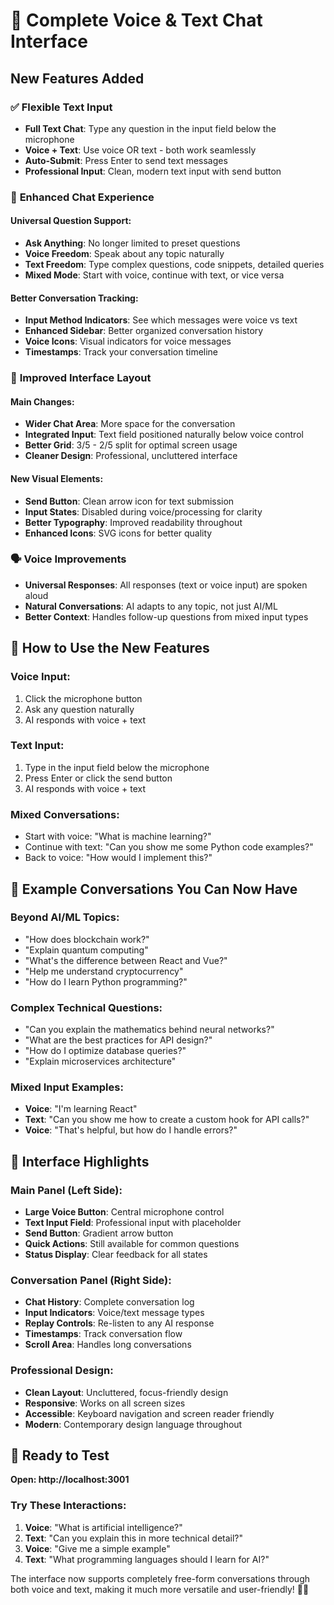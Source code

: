 # 💬 Complete Voice & Text Chat Interface

## New Features Added

### ✅ **Flexible Text Input**
- **Full Text Chat**: Type any question in the input field below the microphone
- **Voice + Text**: Use voice OR text - both work seamlessly 
- **Auto-Submit**: Press Enter to send text messages
- **Professional Input**: Clean, modern text input with send button

### 🎯 **Enhanced Chat Experience**

#### **Universal Question Support:**
- **Ask Anything**: No longer limited to preset questions
- **Voice Freedom**: Speak about any topic naturally
- **Text Freedom**: Type complex questions, code snippets, detailed queries
- **Mixed Mode**: Start with voice, continue with text, or vice versa

#### **Better Conversation Tracking:**
- **Input Method Indicators**: See which messages were voice vs text
- **Enhanced Sidebar**: Better organized conversation history
- **Voice Icons**: Visual indicators for voice messages
- **Timestamps**: Track your conversation timeline

### 🎨 **Improved Interface Layout**

#### **Main Changes:**
- **Wider Chat Area**: More space for the conversation
- **Integrated Input**: Text field positioned naturally below voice control
- **Better Grid**: 3/5 - 2/5 split for optimal screen usage
- **Cleaner Design**: Professional, uncluttered interface

#### **New Visual Elements:**
- **Send Button**: Clean arrow icon for text submission
- **Input States**: Disabled during voice/processing for clarity
- **Better Typography**: Improved readability throughout
- **Enhanced Icons**: SVG icons for better quality

### 🗣️ **Voice Improvements**
- **Universal Responses**: All responses (text or voice input) are spoken aloud
- **Natural Conversations**: AI adapts to any topic, not just AI/ML
- **Better Context**: Handles follow-up questions from mixed input types

## 🎯 **How to Use the New Features**

### **Voice Input:**
1. Click the microphone button
2. Ask any question naturally
3. AI responds with voice + text

### **Text Input:**
1. Type in the input field below the microphone
2. Press Enter or click the send button
3. AI responds with voice + text

### **Mixed Conversations:**
- Start with voice: "What is machine learning?"
- Continue with text: "Can you show me some Python code examples?"
- Back to voice: "How would I implement this?"

## 📱 **Example Conversations You Can Now Have**

### **Beyond AI/ML Topics:**
- "How does blockchain work?"
- "Explain quantum computing"
- "What's the difference between React and Vue?"
- "Help me understand cryptocurrency"
- "How do I learn Python programming?"

### **Complex Technical Questions:**
- "Can you explain the mathematics behind neural networks?"
- "What are the best practices for API design?"
- "How do I optimize database queries?"
- "Explain microservices architecture"

### **Mixed Input Examples:**
- **Voice**: "I'm learning React"
- **Text**: "Can you show me how to create a custom hook for API calls?"
- **Voice**: "That's helpful, but how do I handle errors?"

## 🚀 **Interface Highlights**

### **Main Panel (Left Side):**
- **Large Voice Button**: Central microphone control
- **Text Input Field**: Professional input with placeholder
- **Send Button**: Gradient arrow button
- **Quick Actions**: Still available for common questions
- **Status Display**: Clear feedback for all states

### **Conversation Panel (Right Side):**
- **Chat History**: Complete conversation log
- **Input Indicators**: Voice/text message types
- **Replay Controls**: Re-listen to any AI response
- **Timestamps**: Track conversation flow
- **Scroll Area**: Handles long conversations

### **Professional Design:**
- **Clean Layout**: Uncluttered, focus-friendly design
- **Responsive**: Works on all screen sizes
- **Accessible**: Keyboard navigation and screen reader friendly
- **Modern**: Contemporary design language throughout

## 🎪 **Ready to Test**

**Open: http://localhost:3001**

### **Try These Interactions:**
1. **Voice**: "What is artificial intelligence?"
2. **Text**: "Can you explain this in more technical detail?"
3. **Voice**: "Give me a simple example"
4. **Text**: "What programming languages should I learn for AI?"

The interface now supports completely free-form conversations through both voice and text, making it much more versatile and user-friendly! 🎯✨

